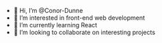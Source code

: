 - 👋 Hi, I’m @Conor-Dunne
- 👀 I’m interested in front-end web development
- 🌱 I’m currently learning React
- 💞️ I’m looking to collaborate on interesting projects

<!---
Conor-Dunne/Conor-Dunne is a ✨ special ✨ repository because its `README.md` (this file) appears on your GitHub profile.
You can click the Preview link to take a look at your changes.
--->

